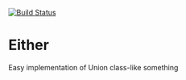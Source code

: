 [![Build Status](https://travis-ci.org/lambig/Either.svg?branch=main)](https://travis-ci.org/lambig/Either)
# Either
Easy implementation of Union class-like something
